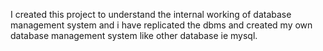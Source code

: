 I created this project to understand the internal working of database management system and i have replicated the dbms and created my own database management system like other database ie mysql. 
